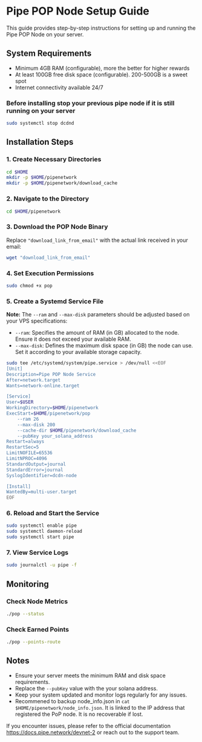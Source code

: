 # Pipe POP Node Setup Guide
This guide provides step-by-step instructions for setting up and running the Pipe POP Node on your server.

## System Requirements
- Minimum 4GB RAM (configurable), more the better for higher rewards
- At least 100GB free disk space (configurable). 200-500GB is a sweet spot
- Internet connectivity available 24/7

### Before installing stop your previous pipe node if it is still running on your server
```bash
sudo systemctl stop dcdnd
```

## Installation Steps
### 1. Create Necessary Directories
```bash
cd $HOME
mkdir -p $HOME/pipenetwork
mkdir -p $HOME/pipenetwork/download_cache
```

### 2. Navigate to the Directory
```bash
cd $HOME/pipenetwork
```

### 3. Download the POP Node Binary
Replace `"download_link_from_email"` with the actual link received in your email:
```bash
wget "download_link_from_email"
```

### 4. Set Execution Permissions
```bash
sudo chmod +x pop
```

### 5. Create a Systemd Service File

**Note:** The `--ram` and `--max-disk` parameters should be adjusted based on your VPS specifications:
- `--ram`: Specifies the amount of RAM (in GB) allocated to the node. Ensure it does not exceed your available RAM.
- `--max-disk`: Defines the maximum disk space (in GB) the node can use. Set it according to your available storage capacity.


```bash
sudo tee /etc/systemd/system/pipe.service > /dev/null <<EOF
[Unit]
Description=Pipe POP Node Service
After=network.target
Wants=network-online.target

[Service]
User=$USER
WorkingDirectory=$HOME/pipenetwork
ExecStart=$HOME/pipenetwork/pop
    --ram 26
    --max-disk 200
    --cache-dir $HOME/pipenetwork/download_cache
    --pubKey your_solana_address
Restart=always
RestartSec=5
LimitNOFILE=65536
LimitNPROC=4096
StandardOutput=journal
StandardError=journal
SyslogIdentifier=dcdn-node

[Install]
WantedBy=multi-user.target
EOF
```

### 6. Reload and Start the Service
```bash
sudo systemctl enable pipe
sudo systemctl daemon-reload
sudo systemctl start pipe
```

### 7. View Service Logs
```bash
sudo journalctl -u pipe -f
```

## Monitoring
### Check Node Metrics
```bash
./pop --status
```

### Check Earned Points
```bash
./pop --points-route
```

## Notes
- Ensure your server meets the minimum RAM and disk space requirements.
- Replace the `--pubKey` value with the your solana address.
- Keep your system updated and monitor logs regularly for any issues.
- Recommened to backup node_info.json in `cat $HOME/pipenetwork/node_info.json`. It is linked to the IP address that registered the PoP node. It is no recoverable if lost. 

If you encounter issues, please refer to the official documentation https://docs.pipe.network/devnet-2 or reach out to the support team.

